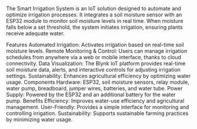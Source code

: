 The Smart Irrigation System is an IoT solution designed to automate and optimize irrigation processes. It integrates a soil moisture sensor with an ESP32 module to monitor soil moisture levels in real time. When moisture falls below a set threshold, the system initiates irrigation, ensuring plants receive adequate water.

Features
Automated Irrigation: Activates irrigation based on real-time soil moisture levels.
Remote Monitoring & Control: Users can manage irrigation schedules from anywhere via a web or mobile interface, thanks to cloud connectivity.
Data Visualization: The Blynk IoT platform provides real-time soil moisture data, alerts, and interactive controls for adjusting irrigation settings.
Sustainability: Enhances agricultural efficiency by optimizing water usage.
Components
Hardware: ESP32, soil moisture sensors, relay module, water pump, breadboard, jumper wires, batteries, and water tube.
Power Supply: Powered by the ESP32 and an additional battery for the water pump.
Benefits
Efficiency: Improves water-use efficiency and agricultural management.
User-Friendly: Provides a simple interface for monitoring and controlling irrigation.
Sustainability: Supports sustainable farming practices by minimizing water usage.
